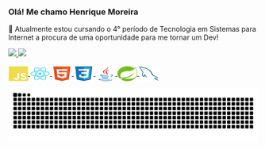 ### Olá! Me chamo Henrique Moreira

 🔭 Atualmente estou cursando o 4° período de Tecnologia em Sistemas para Internet a procura de uma oportunidade para me tornar um Dev!

 <div>
  <a href="https://github.com/Henrique-Moreira">
  <img height="180em" src="https://github-readme-stats.vercel.app/api?username=Henrique-Moreira&show_icons=true&theme=tokyonight&include_all_commits=true&count_private=true"/>
  <img height="180em" src="https://github-readme-stats.vercel.app/api/top-langs/?username=Henrique-Moreira&layout=compact&langs_count=7&theme=tokyonight"/>
</div>
<div style="display: inline_block"><br>
  <img align="center" alt="Logo JavaScript" height="30" width="40" src="https://raw.githubusercontent.com/devicons/devicon/master/icons/javascript/javascript-plain.svg">
  <img align="center" alt="Logo React" height="30" width="40" src="https://raw.githubusercontent.com/devicons/devicon/master/icons/react/react-original.svg">
  <img align="center" alt="Logo HTML" height="30" width="40" src="https://raw.githubusercontent.com/devicons/devicon/master/icons/html5/html5-original.svg">
  <img align="center" alt="Logo CSS" height="30" width="40" src="https://raw.githubusercontent.com/devicons/devicon/master/icons/css3/css3-original.svg">  
  <img align="center" alt="Logo Java" height="30" width="40" src="https://github.com/devicons/devicon/blob/master/icons/java/java-original.svg">
  <img align="center" alt="Logo Spring" height="30" width="40" src="https://github.com/devicons/devicon/blob/master/icons/spring/spring-original.svg">
  <img align="center" alt="Logo MySQL" height="30" width="40" src="https://github.com/devicons/devicon/blob/master/icons/mysql/mysql-plain.svg">
</div>

  ![Snake animation](https://github.com/Henrique-Moreira/Henrique-Moreira/blob/output/github-contribution-grid-snake.svg)
 
  
  
 

